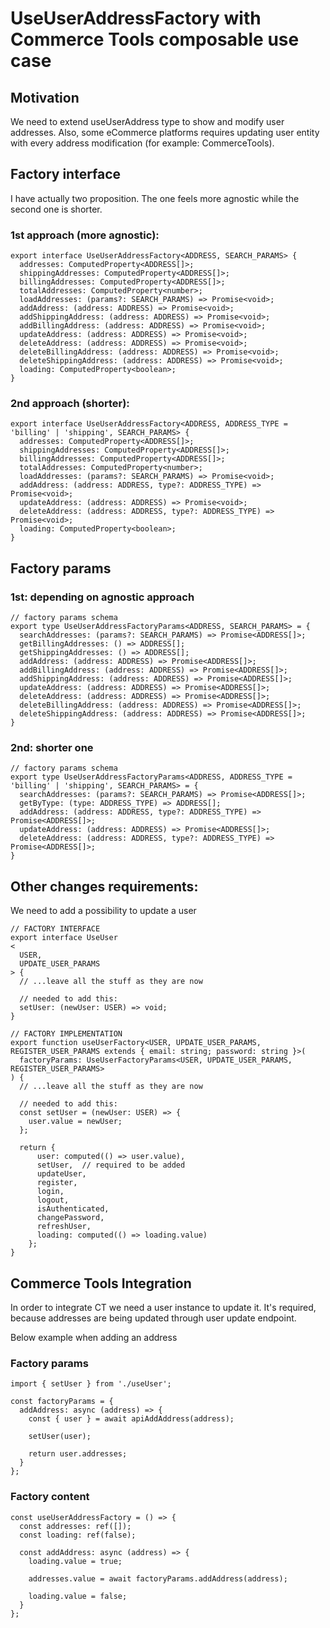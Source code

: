 # UseUserAddressFactory with Commerce Tools composable use case

## Motivation

We need to extend useUserAddress type to show and modify user addresses.
Also, some eCommerce platforms requires updating user entity with every address modification (for example: CommerceTools).

## Factory interface
I have actually two proposition. The one feels more agnostic while the second one is shorter.

### 1st approach (more agnostic):
```TS
export interface UseUserAddressFactory<ADDRESS, SEARCH_PARAMS> {
  addresses: ComputedProperty<ADDRESS[]>;
  shippingAddresses: ComputedProperty<ADDRESS[]>;
  billingAddresses: ComputedProperty<ADDRESS[]>;
  totalAddresses: ComputedProperty<number>;
  loadAddresses: (params?: SEARCH_PARAMS) => Promise<void>;
  addAddress: (address: ADDRESS) => Promise<void>;
  addShippingAddress: (address: ADDRESS) => Promise<void>;
  addBillingAddress: (address: ADDRESS) => Promise<void>;
  updateAddress: (address: ADDRESS) => Promise<void>;
  deleteAddress: (address: ADDRESS) => Promise<void>;
  deleteBillingAddress: (address: ADDRESS) => Promise<void>;
  deleteShippingAddress: (address: ADDRESS) => Promise<void>;
  loading: ComputedProperty<boolean>;
}
```

### 2nd approach (shorter):
```TS
export interface UseUserAddressFactory<ADDRESS, ADDRESS_TYPE = 'billing' | 'shipping', SEARCH_PARAMS> {
  addresses: ComputedProperty<ADDRESS[]>;
  shippingAddresses: ComputedProperty<ADDRESS[]>;
  billingAddresses: ComputedProperty<ADDRESS[]>;
  totalAddresses: ComputedProperty<number>;
  loadAddresses: (params?: SEARCH_PARAMS) => Promise<void>;
  addAddress: (address: ADDRESS, type?: ADDRESS_TYPE) => Promise<void>;
  updateAddress: (address: ADDRESS) => Promise<void>;
  deleteAddress: (address: ADDRESS, type?: ADDRESS_TYPE) => Promise<void>;
  loading: ComputedProperty<boolean>;
}
```

## Factory params

### 1st: depending on agnostic approach
```TS
// factory params schema
export type UseUserAddressFactoryParams<ADDRESS, SEARCH_PARAMS> = {
  searchAddresses: (params?: SEARCH_PARAMS) => Promise<ADDRESS[]>;
  getBillingAddresses: () => ADDRESS[];
  getShippingAddresses: () => ADDRESS[];
  addAddress: (address: ADDRESS) => Promise<ADDRESS[]>;
  addBillingAddress: (address: ADDRESS) => Promise<ADDRESS[]>;
  addShippingAddress: (address: ADDRESS) => Promise<ADDRESS[]>;
  updateAddress: (address: ADDRESS) => Promise<ADDRESS[]>;
  deleteAddress: (address: ADDRESS) => Promise<ADDRESS[]>;
  deleteBillingAddress: (address: ADDRESS) => Promise<ADDRESS[]>;
  deleteShippingAddress: (address: ADDRESS) => Promise<ADDRESS[]>;
}
```

### 2nd: shorter one
```TS
// factory params schema
export type UseUserAddressFactoryParams<ADDRESS, ADDRESS_TYPE = 'billing' | 'shipping', SEARCH_PARAMS> = {
  searchAddresses: (params?: SEARCH_PARAMS) => Promise<ADDRESS[]>;
  getByType: (type: ADDRESS_TYPE) => ADDRESS[];
  addAddress: (address: ADDRESS, type?: ADDRESS_TYPE) => Promise<ADDRESS[]>;
  updateAddress: (address: ADDRESS) => Promise<ADDRESS[]>;
  deleteAddress: (address: ADDRESS, type?: ADDRESS_TYPE) => Promise<ADDRESS[]>;
}
```

##  Other changes requirements:
We need to add a possibility to update a user
```TS
// FACTORY INTERFACE
export interface UseUser
<
  USER,
  UPDATE_USER_PARAMS
> {
  // ...leave all the stuff as they are now

  // needed to add this:
  setUser: (newUser: USER) => void;
}
```

```TS
// FACTORY IMPLEMENTATION
export function useUserFactory<USER, UPDATE_USER_PARAMS, REGISTER_USER_PARAMS extends { email: string; password: string }>(
  factoryParams: UseUserFactoryParams<USER, UPDATE_USER_PARAMS, REGISTER_USER_PARAMS>
) {
  // ...leave all the stuff as they are now

  // needed to add this:
  const setUser = (newUser: USER) => {
    user.value = newUser;
  };

  return {
      user: computed(() => user.value),
      setUser,  // required to be added
      updateUser,
      register,
      login,
      logout,
      isAuthenticated,
      changePassword,
      refreshUser,
      loading: computed(() => loading.value)
    };
}
```

## Commerce Tools Integration
In order to integrate CT we need a user instance to update it. It's required, because addresses are being updated through user update endpoint.

Below example when adding an address

### Factory params
```TS
import { setUser } from './useUser';

const factoryParams = {
  addAddress: async (address) => {
    const { user } = await apiAddAddress(address);

    setUser(user);

    return user.addresses;
  }
};
```

### Factory content
```TS
const useUserAddressFactory = () => {
  const addresses: ref([]);
  const loading: ref(false);

  const addAddress: async (address) => {
    loading.value = true;

    addresses.value = await factoryParams.addAddress(address);

    loading.value = false;
  }
};
```
